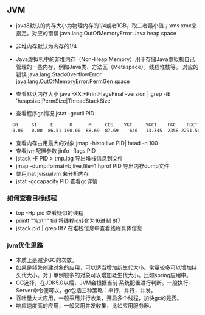 ## JVM

* java8默认的内存大小为物理内存的1/4或者1GB，取二者最小值；xms xmx来指定。对应的错误 java.lang.OutOfMemoryError:Java heap space
 
* 非堆内存默认为内存的1/4

* Java虚拟机中的非堆内存（Non-Heap Memory）用于存储Java虚拟机自己管理的一些内存，例如Java类、方法区（Metaspace），线程堆栈等。
对应的错误 java.lang.StackOverflowError java.lang.OutOfMemoryError:PermGen space
 
* 查看默认内存大小 java -XX:+PrintFlagsFinal -version | grep -iE 'heapsize|PermSize|ThreadStackSize'
 
* 查看程序gc情况 jstat -gcutil PID
```bash
  S0     S1     E      O      M     CCS    YGC     YGCT    FGC    FGCT     GCT
  0.00   0.00  86.51 100.00  88.69  87.69    646   13.345  2358 2291.506 2304.851
```

* 查看内存占用最大的对象 jmap -histo:live PID| head -n 100
* 查看jvm配置参数 jinfo -flags PID
* jstack -F PID > tmp.log 导出堆栈信息到文件
* jmap -dump:format=b,live,file=1.hprof PID 导出内存dump文件
* 使用jhat jvisualvm 来分析内存
* jstat -gccapacity PID 查看gc详情

### 如何查看目标线程
* top -Hp pid 查看疑似的线程
* printf "%x\n" tid 将线程id转化为16进制 8f7
* jstack pid | grep 8f7  在堆栈信息中查看线程具体信息

### jvm优化思路

* 本质上是减少GC的次数。
* 如果是频繁创建对象的应用，可以适当增加新生代大小。常量较多可以增加持久代大小。对于单例较多的对象可以增加老生代大小。比如spring应用中。
* GC选择，在JDK5.0以后，JVM会根据当前 系统配置进行判断。一般执行-Server命令便可以。gc包括三种策略：串行，并行，并发。
* 吞吐量大大应用，一般采用并行收集，开启多个线程，加快gc的是否。
* 响应速度高的应用，一般采用并发收集，比如应用服务器。